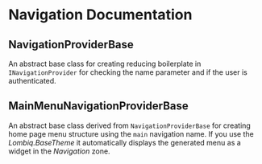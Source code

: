 # Navigation Documentation



## NavigationProviderBase

An abstract base class for creating reducing boilerplate in `INavigationProvider` for checking the name parameter and if the user is authenticated. 


## MainMenuNavigationProviderBase

An abstract base class derived from `NavigationProviderBase` for creating home page menu structure using the `main` navigation name. If you use the _Lombiq.BaseTheme_ it automatically displays the generated menu as a widget in the _Navigation_ zone.


